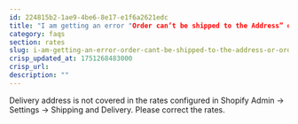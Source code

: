 ```yaml
---
id: 224815b2-1ae9-4be6-8e17-e1f6a2621edc
title: "I am getting an error "Order can’t be shipped to the Address” or “Order not available for address""
category: faqs
section: rates
slug: i-am-getting-an-error-order-cant-be-shipped-to-the-address-or-order-not-available-for-address
crisp_updated_at: 1751268483000
crisp_url: 
description: ""
---
```


Delivery address is not covered in the rates configured in Shopify Admin -> Settings -> Shipping and Delivery. Please correct the rates.
